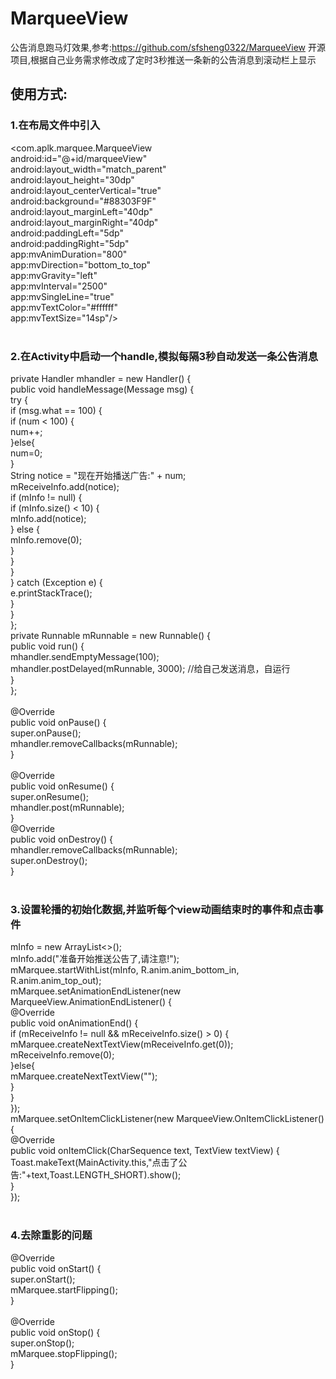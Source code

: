 # MarqueeView
公告消息跑马灯效果,参考:https://github.com/sfsheng0322/MarqueeView  开源项目,根据自己业务需求修改成了定时3秒推送一条新的公告消息到滚动栏上显示
## 使用方式:
### 1.在布局文件中引入
<com.aplk.marquee.MarqueeView</br>
        android:id="@+id/marqueeView"</br>
        android:layout_width="match_parent"</br>
        android:layout_height="30dp"</br>
        android:layout_centerVertical="true"</br>
        android:background="#88303F9F"</br>
        android:layout_marginLeft="40dp"</br>
        android:layout_marginRight="40dp"</br>
        android:paddingLeft="5dp"</br>
        android:paddingRight="5dp"</br>
        app:mvAnimDuration="800"</br>
        app:mvDirection="bottom_to_top"</br>
        app:mvGravity="left"</br>
        app:mvInterval="2500"</br>
        app:mvSingleLine="true"</br>
        app:mvTextColor="#ffffff"</br>
        app:mvTextSize="14sp"/></br>
  </br>  
### 2.在Activity中启动一个handle,模拟每隔3秒自动发送一条公告消息
private Handler mhandler = new Handler() {</br>
        public void handleMessage(Message msg) {</br>
            try {</br>
                if (msg.what == 100) {</br>
                    if (num < 100) {</br>
                        num++;</br>
                    }else{</br>
                        num=0;</br>
                    }</br>
                    String notice = "现在开始播送广告:" + num;</br>
                    mReceiveInfo.add(notice);</br>
                    if (mInfo != null) {</br>
                        if (mInfo.size() < 10) {</br>
                            mInfo.add(notice);</br>
                        } else {</br>
                            mInfo.remove(0);</br>
                        }</br>
                    }</br>
                }</br>
            } catch (Exception e) {</br>
                e.printStackTrace();</br>
            }</br>
        }</br>
    };</br>
    private Runnable mRunnable = new Runnable() {</br>
        public void run() {</br>
            mhandler.sendEmptyMessage(100);</br>
            mhandler.postDelayed(mRunnable, 3000);  //给自己发送消息，自运行</br>
        }</br>
    };</br>
</br>
    @Override</br>
    public void onPause() {</br>
        super.onPause();</br>
        mhandler.removeCallbacks(mRunnable);</br>
    }</br>
</br>
    @Override</br>
    public void onResume() {</br>
        super.onResume();</br>
        mhandler.post(mRunnable);</br>
    }</br>
      @Override</br>
    public void onDestroy() {</br>
        mhandler.removeCallbacks(mRunnable);</br>
        super.onDestroy();</br>
    }</br>
  </br>      
 ### 3.设置轮播的初始化数据,并监听每个view动画结束时的事件和点击事件
 mInfo = new ArrayList<>();</br>
        mInfo.add("准备开始推送公告了,请注意!");</br>
        mMarquee.startWithList(mInfo, R.anim.anim_bottom_in, R.anim.anim_top_out);</br>
        mMarquee.setAnimationEndListener(new MarqueeView.AnimationEndListener() {</br>
            @Override</br>
            public void onAnimationEnd() {</br>
                if (mReceiveInfo != null && mReceiveInfo.size() > 0) {</br>
                    mMarquee.createNextTextView(mReceiveInfo.get(0));</br>
                    mReceiveInfo.remove(0);</br>
                }else{</br>
                    mMarquee.createNextTextView("");</br>
                }</br>
            }</br>
        });</br>
        mMarquee.setOnItemClickListener(new MarqueeView.OnItemClickListener() {</br>
            @Override</br>
            public void onItemClick(CharSequence text, TextView textView) {</br>
                Toast.makeText(MainActivity.this,"点击了公告:"+text,Toast.LENGTH_SHORT).show();</br>
            }</br>
        });</br>
        </br>
 ### 4.去除重影的问题
  @Override</br>
    public void onStart() {</br>
        super.onStart();</br>
        mMarquee.startFlipping();</br>
    }</br>
</br>
    @Override</br>
    public void onStop() {</br>
        super.onStop();</br>
        mMarquee.stopFlipping();</br>
    }</br>
